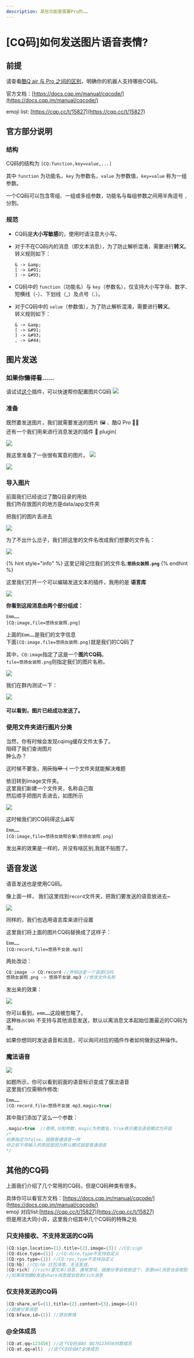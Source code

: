 ```yaml
---
description: 某些功能是需要Pro的……
---
```


# \[CQ码\]如何发送图片语音表情?

## 前提

请查看[酷Q air 与 Pro 之间的区别](kuqair-yu-pro-zhi-jian-de-qu-bie.md)，明确你的机器人支持哪些CQ码。

官方文档：[https://docs.cqp.im/manual/cqcode/](https://docs.cqp.im/manual/cqcode/)

emoji list: [https://cqp.cc/t/15827](https://cqp.cc/t/15827)

##  官方部分说明

### 结构 <a id="&#x7ED3;&#x6784;"></a>

CQ码的结构为 `[CQ:function,key=value,...]`

其中 `function` 为功能名，`key` 为参数名，`value` 为参数值，`key=value` 称为一组参数。

一个CQ码可以包含零组、一组或多组参数，功能名与每组参数之间用半角逗号 `,` 分割。

### 规范 <a id="&#x89C4;&#x8303;"></a>

* CQ码是**大小写敏感**的，使用时请注意大小写。
* 对于不在CQ码内的消息（即文本消息），为了防止解析混淆，需要进行**转义**。  
  转义规则如下：

  ```text
  & -> &amp;
  [ -> &#91;
  ] -> &#93;
  ```

* CQ码中的 `function`（功能名）与 `key`（参数名），仅支持大小写字母、数字、短横线（-）、下划线（\_）及点号（.）。
* 对于CQ码中的 `value`（参数值），为了防止解析混淆，需要进行**转义**。  
  转义规则如下：

  ```text
  & -> &amp;
  [ -> &#91;
  ] -> &#93;
  , -> &#44;
  ```

## 图片发送

### 如果你懒得看……

 请试试[这个](https://cqp.cc/t/47996)插件，可以快速帮你配置图片CQ码 ![](../.gitbook/assets/uxd_zc7k-_h34w-e4-05h.png) 

### 准备

 既然要发送图片，我们就需要发送的图片 🖼 、酷Q Pro 👨🏫   
还有一个我们用来进行消息发送的插件 🔌 plugin\(

![](../.gitbook/assets/image%20%2879%29.png)

我这里准备了一张很有寓意的图片。 ![](../.gitbook/assets/llu6-2z6ltvuf2v-txu55gn.png) 

![](../.gitbook/assets/you-yang-nv-zhuang-zhao-.png)

### 导入图片

 前面我们已经说过了酷Q目录的用处  
我们所存放图片的地方是data/app文件夹

 把我们的图片丢进去

![](../.gitbook/assets/image%20%2875%29.png)

 为了不出什么岔子，我们把这里的文件名改成我们想要的文件名：

![](../.gitbook/assets/image%20%2870%29.png)

{% hint style="info" %}
这里记得记住我们的文件名:**`悠扬女装照.png`**
{% endhint %}

 这里我们打开一个可以编辑发送文本的插件，我用的是 **语言库**

![](../.gitbook/assets/image%20%2880%29.png)

   **你看到这段消息由两个部分组成：**

```text
Emm…… 
[CQ:image,file=悠扬女装照.png]
```

上面的`Emm……`是我们的文字信息  
下面`[CQ:image.file=悠扬女装照.png]`就是我们的CQ码了

 其中，`CQ:image`指定了这是一个**图片CQ码**。  
`file=悠扬女装照.png`则指定我们的图片名称。

![](../.gitbook/assets/image%20%2869%29.png)

我们在群内测试一下：

![](../.gitbook/assets/image%20%2883%29.png)

#### 可以看到，图片已经成功发送了。

### 使用文件夹进行图片分类

当然，你有时候会发现cqimg缓存文件太多了。  
阻碍了我们查询图片  
肿么办？

 这时候不要急，用~~灰指甲（~~ 一个文件夹就能解决难题

 依旧转到image文件夹。  
这里我们新建一个文件夹，名称自己取  
然后顺手把图片丢进去，如图所示

![](../.gitbook/assets/image%20%2884%29.png)

 这时候我们的CQ码得这么~~`屑`~~写

```text
Emm…… 
[CQ:image,file=悠扬女装照合集\悠扬女装照.png]
```

 发出来的效果是一样的，并没有啥区别,我就不贴图了。

## 语音发送

语音发送也是使用CQ码。

像上面一样， 我们这里找到`record`文件夹，把我们要发送的语音放进去~

![](../.gitbook/assets/image%20%2873%29.png)

同样的，我们也选用语言库来进行设置

 这里我们将上面的图片CQ码替换成了这样子：

```text
Emm…… 
[CQ:record,file=悠扬不女装.mp3]
```

两处改动：

```kotlin
CQ:image -> CQ:record //声明这是一个语音CQ码
悠扬女装照.png -> 悠扬不女装.mp3 //修改文件名称
```

发出来的效果：

![](../.gitbook/assets/image%20%2868%29.png)

 你可以看到，`emm……`这段被忽略了。  
这种`独占CQ码` 不支持与其他消息发送，默认以离消息文本起始位置最近的CQ码为准。

 如果你想同时发送语音和消息，可以询问对应的插件作者如何做到这种操作。

### 魔法语音

![](../.gitbook/assets/image%20%2874%29.png)

 如题所示，你可以看到前面的语音标识变成了膜法语音  
这里我们仅需稍作修改:

```kotlin
Emm…… 
[CQ:record,file=悠扬不女装.mp3,magic=true]
```

其中我们添加了这么一个参数：

```kotlin
,magic=true  //使用,分割参数，magic为参数名，true表示魔法语音模式为开启
/*
如果指定为false，就跟普通语音一样
你之前不用输入的原因是因为默认模式就是普通语音
*/
```

## 其他的CQ码

 上面我们介绍了几个常用的CQ码，但是CQ码种类有很多。

具体你可以看官方文档：[https://docs.cqp.im/manual/cqcode/](https://docs.cqp.im/manual/cqcode/)  
emoji 对应list:[https://cqp.cc/t/15827](https://cqp.cc/t/15827)  
但是用法大同小异，这里我介绍其中几个CQ码的特殊之处

### 只支持接收、不支持发送的CQ码

```kotlin
[CQ:sign,location={1},title={2},image={3}] //CQ:sign
[CQ:dice,type={1}] //CQ:dice,type不支持自定义
[CQ:rps,type={1}] //CQ:rps,type不支持自定义
[CQ:hb] //CQ:hb 红包消息，无法发送。
[CQ:rich] //rich(富文本)消息，通常游戏、链接分享会收到这个，恶意xml消息也会收到
//如果其他酷Q发送share消息就会收到rich消息
```

###  仅支持发送的CQ码

```kotlin
[CQ:share,url={1},title={2},content={3},image={4}]
//链接分享消息
[CQ:bface,id={1}] //原创表情
```

### @全体成员

```kotlin
[CQ:at,qq=123456] //这个CQ码会At QQ为123456的群成员
[CQ:at,qq=all]  //这个CQ码会AT全体成员
```

